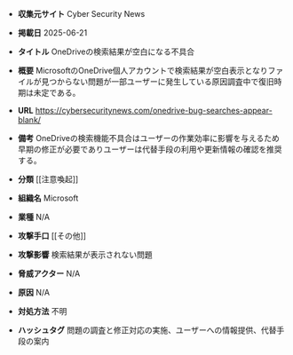 - **収集元サイト**
Cyber Security News

- **掲載日**
2025-06-21

- **タイトル**
OneDriveの検索結果が空白になる不具合

- **概要**
MicrosoftのOneDrive個人アカウントで検索結果が空白表示となりファイルが見つからない問題が一部ユーザーに発生している原因調査中で復旧時期は未定である。

- **URL**
https://cybersecuritynews.com/onedrive-bug-searches-appear-blank/

- **備考**
OneDriveの検索機能不具合はユーザーの作業効率に影響を与えるため早期の修正が必要でありユーザーは代替手段の利用や更新情報の確認を推奨する。

- **分類**
[[注意喚起]]

- **組織名**
Microsoft

- **業種**
N/A

- **攻撃手口**
[[その他]]

- **攻撃影響**
検索結果が表示されない問題

- **脅威アクター**
N/A

- **原因**
N/A

- **対処方法**
不明

- **ハッシュタグ**
問題の調査と修正対応の実施、ユーザーへの情報提供、代替手段の案内
